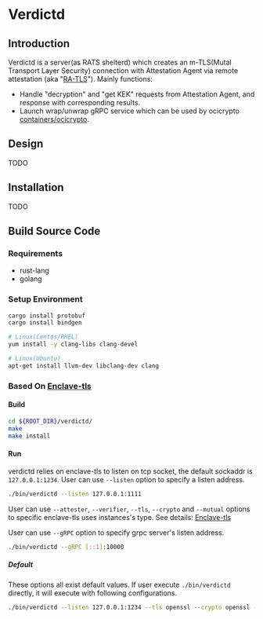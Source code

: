 # Verdictd

## Introduction

Verdictd is a server(as RATS shelterd) which creates an m-TLS(Mutal Transport Layer Security) connection with Attestation Agent via remote attestation (aka "[RA-TLS](https://raw.githubusercontent.com/cloud-security-research/sgx-ra-tls/master/whitepaper.pdf)").
Mainly functions:
- Handle "decryption" and "get KEK" requests from Attestation Agent, and response with corresponding results.
- Launch wrap/unwrap gRPC service which can be used by ocicrypto [containers/ocicrypto](https://github.com/containers/ocicrypt).

## Design

TODO

## Installation

TODO

## Build Source Code

### Requirements

* rust-lang
* golang

### Setup Environment

```bash
cargo install protobuf
cargo install bindgen

# Linux(Centos/RHEL)
yum install -y clang-libs clang-devel

# Linux(Ubuntu)
apt-get install llvm-dev libclang-dev clang
```

### Based On [Enclave-tls](https://github.com/alibaba/inclavare-containers/tree/master/enclave-tls)

#### Build

```bash
cd ${ROOT_DIR}/verdictd/
make
make install
```

#### Run

verdictd relies on enclave-tls to listen on tcp socket, the default sockaddr is `127.0.0.1:1234`.
User can use `--listen` option to specify a listen address.
```bash
./bin/verdictd --listen 127.0.0.1:1111
```
User can use `--attester`, `--verifier`, `--tls`, `--crypto` and `--mutual` options to specific enclave-tls uses instances's type. See details: [Enclave-tls](https://github.com/alibaba/inclavare-containers/tree/master/enclave-tls)

User can use `--gRPC` option to specify grpc server's listen address.
```bash
./bin/verdictd --gRPC [::1]:10000
```
##### Default
These options all exist default values. If user execute `./bin/verdictd` directly, it will execute with following configurations.
```bash
./bin/verdictd --listen 127.0.0.1:1234 --tls openssl --crypto openssl --attester nullattester --verifier sgx_ecdsa --gRPC [::1]:50000
```